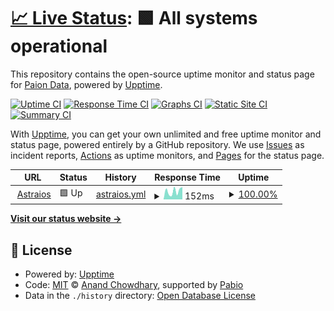 # [📈 Live Status](https://paion-data.github.io/paion-data-service-status): <!--live status--> **🟩 All systems operational**

This repository contains the open-source uptime monitor and status page for [Paion Data](https://nexusgraph.paion-data.com/), powered by [Upptime](https://github.com/upptime/upptime).

[![Uptime CI](https://github.com/paion-data/paion-data-service-status/workflows/Uptime%20CI/badge.svg)](https://github.com/paion-data/paion-data-service-status/actions?query=workflow%3A%22Uptime+CI%22)
[![Response Time CI](https://github.com/paion-data/paion-data-service-status/workflows/Response%20Time%20CI/badge.svg)](https://github.com/paion-data/paion-data-service-status/actions?query=workflow%3A%22Response+Time+CI%22)
[![Graphs CI](https://github.com/paion-data/paion-data-service-status/workflows/Graphs%20CI/badge.svg)](https://github.com/paion-data/paion-data-service-status/actions?query=workflow%3A%22Graphs+CI%22)
[![Static Site CI](https://github.com/paion-data/paion-data-service-status/workflows/Static%20Site%20CI/badge.svg)](https://github.com/paion-data/paion-data-service-status/actions?query=workflow%3A%22Static+Site+CI%22)
[![Summary CI](https://github.com/paion-data/paion-data-service-status/workflows/Summary%20CI/badge.svg)](https://github.com/paion-data/paion-data-service-status/actions?query=workflow%3A%22Summary+CI%22)

With [Upptime](https://upptime.js.org), you can get your own unlimited and free uptime monitor and status page, powered entirely by a GitHub repository. We use [Issues](https://github.com/paion-data/paion-data-service-status/issues) as incident reports, [Actions](https://github.com/paion-data/paion-data-service-status/actions) as uptime monitors, and [Pages](https://paion-data.github.io/paion-data-service-status) for the status page.

<!--start: status pages-->
<!-- This summary is generated by Upptime (https://github.com/upptime/upptime) -->
<!-- Do not edit this manually, your changes will be overwritten -->
<!-- prettier-ignore -->
| URL | Status | History | Response Time | Uptime |
| --- | ------ | ------- | ------------- | ------ |
| <img alt="" src="https://icons.duckduckgo.com/ip3/astraios.io.ico" height="13"> [Astraios](https://astraios.io) | 🟩 Up | [astraios.yml](https://github.com/paion-data/paion-data-service-status/commits/HEAD/history/astraios.yml) | <details><summary><img alt="Response time graph" src="./graphs/astraios/response-time-week.png" height="20"> 152ms</summary><br><a href="https://paion-data.github.io/paion-data-service-status/history/astraios"><img alt="Response time 160" src="https://img.shields.io/endpoint?url=https%3A%2F%2Fraw.githubusercontent.com%2Fpaion-data%2Fpaion-data-service-status%2FHEAD%2Fapi%2Fastraios%2Fresponse-time.json"></a><br><a href="https://paion-data.github.io/paion-data-service-status/history/astraios"><img alt="24-hour response time 319" src="https://img.shields.io/endpoint?url=https%3A%2F%2Fraw.githubusercontent.com%2Fpaion-data%2Fpaion-data-service-status%2FHEAD%2Fapi%2Fastraios%2Fresponse-time-day.json"></a><br><a href="https://paion-data.github.io/paion-data-service-status/history/astraios"><img alt="7-day response time 152" src="https://img.shields.io/endpoint?url=https%3A%2F%2Fraw.githubusercontent.com%2Fpaion-data%2Fpaion-data-service-status%2FHEAD%2Fapi%2Fastraios%2Fresponse-time-week.json"></a><br><a href="https://paion-data.github.io/paion-data-service-status/history/astraios"><img alt="30-day response time 160" src="https://img.shields.io/endpoint?url=https%3A%2F%2Fraw.githubusercontent.com%2Fpaion-data%2Fpaion-data-service-status%2FHEAD%2Fapi%2Fastraios%2Fresponse-time-month.json"></a><br><a href="https://paion-data.github.io/paion-data-service-status/history/astraios"><img alt="1-year response time 160" src="https://img.shields.io/endpoint?url=https%3A%2F%2Fraw.githubusercontent.com%2Fpaion-data%2Fpaion-data-service-status%2FHEAD%2Fapi%2Fastraios%2Fresponse-time-year.json"></a></details> | <details><summary><a href="https://paion-data.github.io/paion-data-service-status/history/astraios">100.00%</a></summary><a href="https://paion-data.github.io/paion-data-service-status/history/astraios"><img alt="All-time uptime 100.00%" src="https://img.shields.io/endpoint?url=https%3A%2F%2Fraw.githubusercontent.com%2Fpaion-data%2Fpaion-data-service-status%2FHEAD%2Fapi%2Fastraios%2Fuptime.json"></a><br><a href="https://paion-data.github.io/paion-data-service-status/history/astraios"><img alt="24-hour uptime 100.00%" src="https://img.shields.io/endpoint?url=https%3A%2F%2Fraw.githubusercontent.com%2Fpaion-data%2Fpaion-data-service-status%2FHEAD%2Fapi%2Fastraios%2Fuptime-day.json"></a><br><a href="https://paion-data.github.io/paion-data-service-status/history/astraios"><img alt="7-day uptime 100.00%" src="https://img.shields.io/endpoint?url=https%3A%2F%2Fraw.githubusercontent.com%2Fpaion-data%2Fpaion-data-service-status%2FHEAD%2Fapi%2Fastraios%2Fuptime-week.json"></a><br><a href="https://paion-data.github.io/paion-data-service-status/history/astraios"><img alt="30-day uptime 100.00%" src="https://img.shields.io/endpoint?url=https%3A%2F%2Fraw.githubusercontent.com%2Fpaion-data%2Fpaion-data-service-status%2FHEAD%2Fapi%2Fastraios%2Fuptime-month.json"></a><br><a href="https://paion-data.github.io/paion-data-service-status/history/astraios"><img alt="1-year uptime 100.00%" src="https://img.shields.io/endpoint?url=https%3A%2F%2Fraw.githubusercontent.com%2Fpaion-data%2Fpaion-data-service-status%2FHEAD%2Fapi%2Fastraios%2Fuptime-year.json"></a></details>

<!--end: status pages-->

[**Visit our status website →**](https://paion-data.github.io/paion-data-service-status)

## 📄 License

- Powered by: [Upptime](https://github.com/upptime/upptime)
- Code: [MIT](./LICENSE) © [Anand Chowdhary](https://anandchowdhary.com), supported by [Pabio](https://pabio.com)
- Data in the `./history` directory: [Open Database License](https://opendatacommons.org/licenses/odbl/1-0/)

